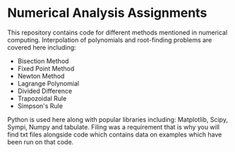 # Numerical Analysis Assignments 

This repository contains code for different methods mentioned in numerical computing. Interpolation of polynomials and root-finding problems are covered here including:
- Bisection Method
- Fixed Point Method
- Newton Method
- Lagrange Polynomial 
- Divided Difference 
- Trapozoidal Rule
- Simpson's Rule

Python is used here along with popular libraries including: Matplotlib, Scipy, Sympi, Numpy and tabulate. Filing was a requirement that is why you will find txt files alongside code which contains data on examples which have been run on that code.
